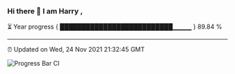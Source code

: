 ### Hi there 👋 I am Harry , 

⏳ Year progress { ██████████████████████████▁▁▁▁ } 89.84 %

---

⏰ Updated on Wed, 24 Nov 2021 21:32:45 GMT

![Progress Bar CI](https://github.com/duykhang68/duykhang68/workflows/Progress%20Bar%20CI/badge.svg)
